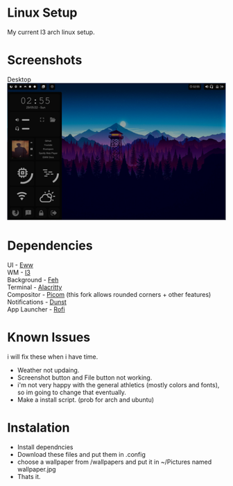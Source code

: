 # Linux Setup 
My current I3 arch linux setup.

# Screenshots
Desktop <br>
![screenshot1](https://github.com/Gwyd0/Linuxsetup/blob/main/dunst/img/2022-05-29-screenshot_000.png?raw=true) <br>

# Dependencies
UI - [Eww](https://github.com/elkowar/eww) <br />
WM - [I3](https://wiki.archlinux.org/title/I3) <br />
Background - [Feh](https://wiki.archlinux.org/title/Feh) <br />
Terminal - [Alacritty](https://wiki.archlinux.org/title/Alacritty) <br />
Compositor - [Picom](https://aur.archlinux.org/packages/picom-rounded-corners) (this fork allows rounded corners + other features)<br />
Notifications - [Dunst](https://wiki.archlinux.org/title/Dunst) <br />
App Launcher - [Rofi](https://github.com/davatorium/rofi) <br />

# Known Issues
i will fix these when i have time.
* Weather not updaing.
* Screenshot button and File button not working.
* i'm not very happy with the general athletics (mostly colors and fonts), so im going to change that eventually.
* Make a install script. (prob for arch and ubuntu)

# Instalation
* Install dependncies
* Download these files and put them in .config
* choose a wallpaper from /wallpapers and put it in ~/Pictures named wallpaper.jpg
* Thats it.
